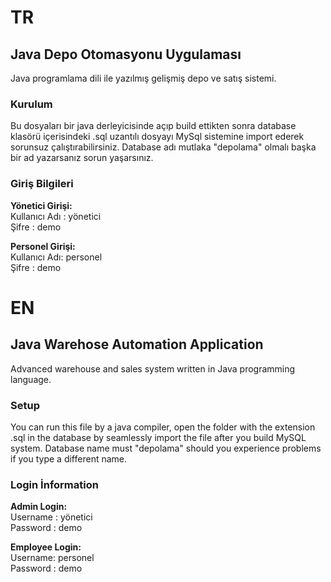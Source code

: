 ﻿
# TR
## Java Depo Otomasyonu Uygulaması

Java programlama dili ile yazılmış gelişmiş depo ve satış sistemi.



### Kurulum

Bu dosyaları bir java derleyicisinde açıp build ettikten sonra database klasörü içerisindeki .sql uzantılı dosyayı MySql sistemine import ederek sorunsuz çalıştırabilirsiniz. Database adı mutlaka "depolama" olmalı başka bir ad yazarsanız sorun yaşarsınız.

### Giriş Bilgileri

**Yönetici Girişi:**
  <br>Kullanıcı Adı : yönetici
  <br>Şifre : demo

**Personel Girişi:**
  <br>Kullanıcı Adı: personel
  <br>Şifre        : demo


# EN
## Java Warehose Automation Application

Advanced warehouse and sales system written in Java programming language.

### Setup
You can run this file by a java compiler, open the folder with the extension .sql in the database by seamlessly import the file after you build MySQL system. Database name must "depolama" should you experience problems if you type a different name.

### Login İnformation

**Admin Login:**
 <br>Username : yönetici
  <br>Password : demo

**Employee Login:**
  <br>Username: personel
  <br>Password        : demo
